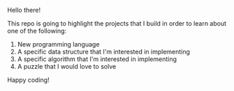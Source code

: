 Hello there! 

This repo is going to highlight the projects that I build in order to learn about one of the following:

1. New programming language 
2. A specific data structure that I'm interested in implementing 
3. A specific algorithm that I'm interested in implementing 
4. A puzzle that I would love to solve 

Happy coding! 